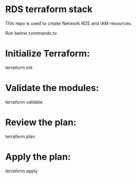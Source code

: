 # RDS terraform stack
This repo is used to create Network RDS and IAM resources.

Run below commands to 

# Initialize Terraform:
terraform init

# Validate the modules:
terraform validate

# Review the plan:
terraform plan

# Apply the plan:
terraform apply
